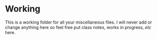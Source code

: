 # Working

This is a working folder for all your miscellaneous files. I will
never add or change anything here so feel free put class notes, works
in progress, _etc_ here.
